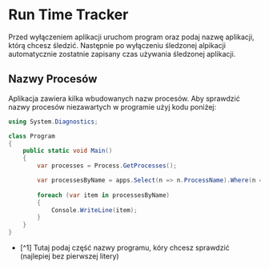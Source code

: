 # Run Time Tracker

Przed wyłączeniem aplikacji uruchom program oraz podaj nazwę aplikacji, którą chcesz śledzić. Następnie po wyłączeniu śledzonej alpikacji automatycznie zostatnie zapisany czas używania śledzonej aplikacji.


## Nazwy Procesów

Aplikacja zawiera kilka wbudowanych nazw procesów.
Aby sprawdzić nazwy procesów niezawartych w programie użyj kodu poniżej:

```cs
using System.Diagnostics;

class Program
{
    public static void Main()
    {
        var processes = Process.GetProcesses();

        var processesByName = apps.Select(n => n.ProcessName).Where(n => n.Contains(" <część nazwy programu>[^1] "));
        
        foreach (var item in processesByName)
        {
            Console.WriteLine(item);
        }
    }
}
```

- [^1] Tutaj podaj część nazwy programu, kóry chcesz sprawdzić (najlepiej bez pierwszej litery)
